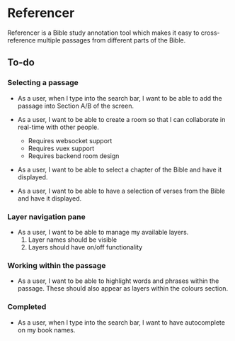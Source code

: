 # Referencer

Referencer is a Bible study annotation tool which makes it easy to cross-reference multiple passages from different parts of the Bible.

## To-do

### Selecting a passage

- As a user, when I type into the search bar, I want to be able to add the passage into Section A/B of the screen.

- As a user, I want to be able to create a room so that I can collaborate in real-time with other people.

  - Requires websocket support
  - Requires vuex support
  - Requires backend room design

- As a user, I want to be able to select a chapter of the Bible and have it displayed.
- As a user, I want to be able to have a selection of verses from the Bible and have it displayed.

### Layer navigation pane

- As a user, I want to be able to manage my available layers.
  1. Layer names should be visible
  2. Layers should have on/off functionality

### Working within the passage

- As a user, I want to be able to highlight words and phrases within the passage. These should also appear as layers within the colours section.

### Completed

- As a user, when I type into the search bar, I want to have autocomplete on my book names.
